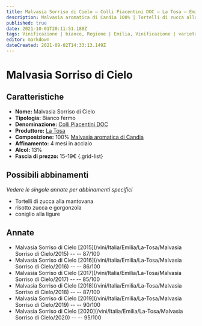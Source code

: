 ```yaml
---
title: Malvasia Sorriso di Cielo – Colli Piacentini DOC – La Tosa – Emilia (IT) – 15-19€ – 3★-5★
description: Malvasia aromatica di Candia 100% | Tortelli di zucca alla mantovana – Risotto zucca e gorgonzola – Coniglio alla ligure
published: true
date: 2021-10-01T20:11:51.188Z
tags: Vinificazione | bianco, Regione | Emilia, Vinificazione | varietale, Vinificazione | fermo, Valutazioni | 5 stelle, Vitigni | Malvasia aromatica di candia, Prezzi | 15-19€, Alimento | pasta, Alimento-dettagli | tortelli, Aromatizzazione | alla zucca, Alimento | Risotto zucca e gorgonzola, Alimento | coniglio, Aromatizzazione | alla ligure, 
editor: markdown
dateCreated: 2021-09-02T14:33:13.149Z
---
```


# Malvasia Sorriso di Cielo

## Caratteristiche
- **Nome:** Malvasia Sorriso di Cielo
- **Tipologia:** Bianco fermo
- **Denominazione:** [Colli Piacentini DOC](/denominazioni/Italia/Emilia/DOC/Colli-Piacentini)
- **Produttore:** [La Tosa](/produttori/Italia/Emilia/La-Tosa) 
- **Composizione:** 100% [Malvasia aromatica di Candia](/vitigni/Italia/bacca-bianca/malvasia-di-candia-aromatica)
- **Affinamento:** 4 mesi in acciaio
- **Alcol:** 13%
- **Fascia di prezzo:** 15-19€
{.grid-list}



## Possibili abbinamenti
*Vedere le singole annate per abbinamenti specifici*

- Tortelli di zucca alla mantovana
- risotto zucca e gorgonzola
- coniglio alla ligure


## Annate
- Malvasia Sorriso di Cielo [2015](/vini/Italia/Emilia/La-Tosa/Malvasia Sorriso di Cielo/2015) -- <span class="star-3"></span> -- 87/100
- Malvasia Sorriso di Cielo [2016](/vini/Italia/Emilia/La-Tosa/Malvasia Sorriso di Cielo/2016) -- <span class="star-3"></span> -- 86/100
- Malvasia Sorriso di Cielo [2017](/vini/Italia/Emilia/La-Tosa/Malvasia Sorriso di Cielo/2017) -- <span class="star-3"></span> -- 85/100
- Malvasia Sorriso di Cielo [2018](/vini/Italia/Emilia/La-Tosa/Malvasia Sorriso di Cielo/2018) -- <span class="star-3"></span> -- 87/100
- Malvasia Sorriso di Cielo [2019](/vini/Italia/Emilia/La-Tosa/Malvasia Sorriso di Cielo/2019) -- <span class="star-4"></span> -- 90/100
- Malvasia Sorriso di Cielo [2020](/vini/Italia/Emilia/La-Tosa/Malvasia Sorriso di Cielo/2020) -- <span class="star-5"></span> -- 95/100

